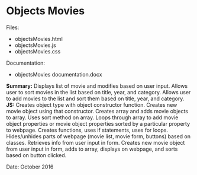 # Objects Movies

Files:  
* objectsMovies.html
* objectsMovies.js
* objectsMovies.css

Documentation:  
* objectsMovies documentation.docx

**Summary:** Displays list of movie and modifies based on user input. Allows user to sort movies in the list based on title, year, and category. Allows user to add movies to the list and sort them based on title, year, and category.  
**JS:** Creates object type with object constructor function. Creates new movie object using that constructor. Creates array and adds movie objects to array. Uses sort method on array. Loops through array to add movie object properties or movie object properties sorted by a particular property to webpage. Creates functions, uses if statements, uses for loops. Hides/unhides parts of webpage (movie list, movie form, buttons) based on classes. Retrieves info from user input in form. Creates new movie object from user input in form, adds to array, displays on webpage, and sorts based on button clicked. 

Date: October 2016         